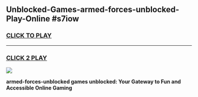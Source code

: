 
## Unblocked-Games-armed-forces-unblocked-Play-Online #s7iow
<h3>
<a href="https://news.freeplayer.one?title=armed-forces-unblocked&ref=3">CLICK TO PLAY</a></h3>
<hr>

<h3>
<a href="https://news.freeplayer.one?title=armed-forces-unblocked&ref=3">CLICK 2 PLAY</a>
  
</h3>

<a href="https://news.freeplayer.one?title=armed-forces-unblocked&ref=3"><img src="https://clearcache.store/games.png"></a>


**armed-forces-unblocked games unblocked: Your Gateway to Fun and Accessible Online Gaming**
